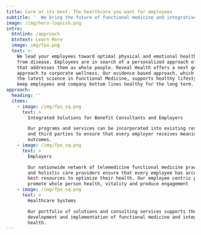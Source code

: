 ```yaml
---
title: Care at its best. The healthcare you want for employees
subtitle: '  We bring the future of functional medicine and integrative health solutions to employers today.'
image: /img/hero-logoish.png
intro:
  btnlink: /approach
  btntext: Learn More
  image: img/fpo.png
  text: >-
    We lead your employees toward optimal physical and emotional health and away
    from disease. Employees are in search of a personalized approach of health
    that addresses them as whole people. Reveal Health offers a next generation
    approach to corporate wellness. Our evidence based approach, which includes
    the latest science in Functional Medicine, supports healthy lifestyles that
    keep employees and company bottom lines healthy for the long term.
approach:
  heading: ''
  items:
    - image: /img/fpo_sq.png
      text: >
        Integrated Solutions for Benefit Consultants and Employers

        Our programs and services can be incorporated into existing resources
        and third parties to ensure that every employer receives meaningful
        outcomes. 
    - image: /img/fpo_sq.png
      text: >
        Employers

        Our nationwide network of telemedicine functional medicine practitioners
        and holistic care providers ensure that every employee has access to the
        best resources to optimize their health. Our employee centric programs
        promote whole person health, vitality and produce engagement
    - image: /img/fpo_sq.png
      text: >
        Healthcare Systems

        Our portfolio of solutions and consulting services supports the
        development and implementation of functional medicine and integrative
        health.
---
```


